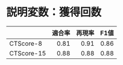 # 説明変数：獲得回数
| | 適合率 | 再現率 | F1値 |
| :-- | --: | --: | --: |
| CTScore-8 | 0.81 | 0.91 | 0.86 |
| CTScore-15 | 0.88 | 0.88 | 0.88 |

